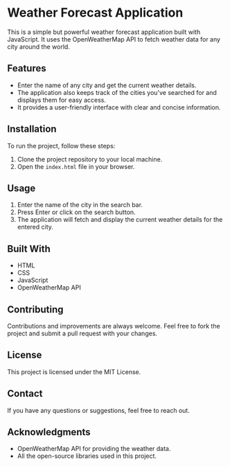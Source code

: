 # Weather Forecast Application

This is a simple but powerful weather forecast application built with JavaScript. It uses the OpenWeatherMap API to fetch weather data for any city around the world.

## Features

- Enter the name of any city and get the current weather details.
- The application also keeps track of the cities you've searched for and displays them for easy access.
- It provides a user-friendly interface with clear and concise information.

## Installation

To run the project, follow these steps:

1. Clone the project repository to your local machine.
2. Open the `index.html` file in your browser.

## Usage

1. Enter the name of the city in the search bar.
2. Press Enter or click on the search button.
3. The application will fetch and display the current weather details for the entered city.

## Built With

- HTML
- CSS
- JavaScript
- OpenWeatherMap API

## Contributing

Contributions and improvements are always welcome. Feel free to fork the project and submit a pull request with your changes.

## License

This project is licensed under the MIT License.

## Contact

If you have any questions or suggestions, feel free to reach out.

## Acknowledgments

- OpenWeatherMap API for providing the weather data.
- All the open-source libraries used in this project.


